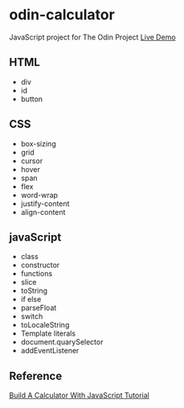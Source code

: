# odin-calculator
JavaScript project for The Odin Project
[Live Demo](https://vu3xk41997.github.io/odin-calculator/)

## HTML
* div
* id
* button

## CSS
* box-sizing
* grid
* cursor
* hover
* span
* flex
* word-wrap
* justify-content
* align-content

## javaScript
* class
* constructor
* functions
* slice
* toString
* if else
* parseFloat
* switch
* toLocaleString
* Template literals
* document.quarySelector
* addEventListener

## Reference
[Build A Calculator With JavaScript Tutorial](https://www.youtube.com/watch?v=j59qQ7YWLxw)